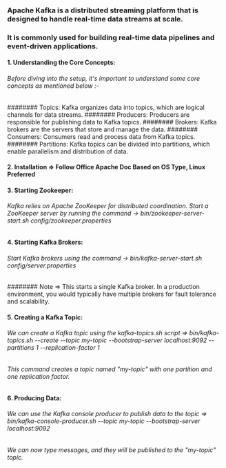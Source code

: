 ### Apache Kafka is a distributed streaming platform that is designed to handle real-time data streams at scale.

### It is commonly used for building real-time data pipelines and event-driven applications.

#### 1. Understanding the Core Concepts:

###### Before diving into the setup, it's important to understand some core concepts as mentioned below :-
######## Topics: Kafka organizes data into topics, which are logical channels for data streams.
######## Producers: Producers are responsible for publishing data to Kafka topics.
######## Brokers: Kafka brokers are the servers that store and manage the data.
######## Consumers: Consumers read and process data from Kafka topics.
######## Partitions: Kafka topics can be divided into partitions, which enable parallelism and distribution of data.

#### 2. Installation => Follow Office Apache Doc Based on OS Type, Linux Preferred

#### 3. Starting Zookeeper:

###### Kafka relies on Apache ZooKeeper for distributed coordination. Start a ZooKeeper server by running the command -> bin/zookeeper-server-start.sh config/zookeeper.properties

#### 4. Starting Kafka Brokers:

###### Start Kafka brokers using the command -> bin/kafka-server-start.sh config/server.properties
######## Note => This starts a single Kafka broker. In a production environment, you would typically have multiple brokers for fault tolerance and scalability.

#### 5. Creating a Kafka Topic:

###### We can create a Kafka topic using the kafka-topics.sh script => bin/kafka-topics.sh --create --topic my-topic --bootstrap-server localhost:9092 --partitions 1 --replication-factor 1
###### This command creates a topic named "my-topic" with one partition and one replication factor.

#### 6. Producing Data:

###### We can use the Kafka console producer to publish data to the topic => bin/kafka-console-producer.sh --topic my-topic --bootstrap-server localhost:9092
###### We can now type messages, and they will be published to the "my-topic" topic.
